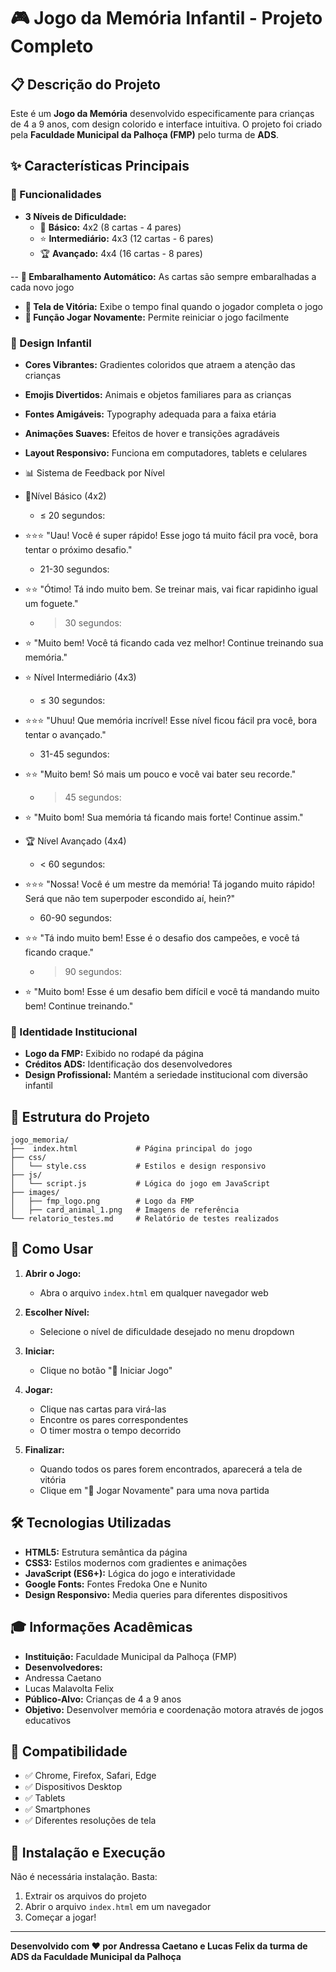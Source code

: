 # 🎮 Jogo da Memória Infantil - Projeto Completo

## 📋 Descrição do Projeto

Este é um **Jogo da Memória** desenvolvido especificamente para crianças de 4 a 9 anos, com design colorido e interface intuitiva. O projeto foi criado pela **Faculdade Municipal da Palhoça (FMP)** pelo turma de **ADS**.

## ✨ Características Principais

### 🎯 Funcionalidades
- **3 Níveis de Dificuldade:**
  - 🌟 **Básico:** 4x2 (8 cartas - 4 pares)
  - ⭐ **Intermediário:** 4x3 (12 cartas - 6 pares)
  - 🏆 **Avançado:** 4x4 (16 cartas - 8 pares)

-- **🔀 Embaralhamento Automático:** As cartas são sempre embaralhadas a cada novo jogo
- **🎉 Tela de Vitória:** Exibe o tempo final quando o jogador completa o jogo
- **🔄 Função Jogar Novamente:** Permite reiniciar o jogo facilmente

### 🎨 Design Infantil
- **Cores Vibrantes:** Gradientes coloridos que atraem a atenção das crianças
- **Emojis Divertidos:** Animais e objetos familiares para as crianças
- **Fontes Amigáveis:** Typography adequada para a faixa etária
- **Animações Suaves:** Efeitos de hover e transições agradáveis
- **Layout Responsivo:** Funciona em computadores, tablets e celulares

- 📊 Sistema de Feedback por Nível

- 🌟Nível Básico (4x2)
  - ≤ 20 segundos:
- ⭐️⭐️⭐️ "Uau! Você é super rápido! Esse jogo tá muito fácil pra você, bora tentar
o próximo desafio."
  - 21-30 segundos:
- ⭐️⭐️ "Ótimo! Tá indo muito bem. Se treinar mais, vai ficar rapidinho igual um foguete."
  - > 30 segundos:
- ⭐️ "Muito bem! Você tá ficando cada vez melhor! Continue treinando sua memória."

- ⭐ Nível Intermediário (4x3)
  - ≤ 30 segundos:
- ⭐️⭐️⭐️ "Uhuu! Que memória incrível! Esse nível ficou fácil pra você, bora tentar o avançado."
  - 31-45 segundos:
- ⭐️⭐️ "Muito bem! Só mais um pouco e você vai bater seu recorde."
  - > 45 segundos:
- ⭐️ "Muito bom! Sua memória tá ficando mais forte! Continue assim."

- 🏆 Nível Avançado (4x4)
  - < 60 segundos:
- ⭐️⭐️⭐️ "Nossa! Você é um mestre da memória! Tá jogando muito rápido! Será que não tem superpoder escondido aí, hein?"
  - 60-90 segundos:
- ⭐️⭐️ "Tá indo muito bem! Esse é o desafio dos campeões, e você tá ficando craque."
  - > 90 segundos:
- ⭐️ "Muito bom! Esse é um desafio bem difícil e você tá mandando muito bem! Continue treinando."

### 🏢 Identidade Institucional
- **Logo da FMP:** Exibido no rodapé da página
- **Créditos ADS:** Identificação dos desenvolvedores
- **Design Profissional:** Mantém a seriedade institucional com diversão infantil

## 📁 Estrutura do Projeto

```
jogo_memoria/
├──  index.html             # Página principal do jogo
├── css/
│   └── style.css           # Estilos e design responsivo
├── js/
│   └── script.js           # Lógica do jogo em JavaScript
├── images/
│   ├── fmp_logo.png        # Logo da FMP
│   ├── card_animal_1.png   # Imagens de referência
└── relatorio_testes.md     # Relatório de testes realizados
```

## 🚀 Como Usar

1. **Abrir o Jogo:**
   - Abra o arquivo `index.html` em qualquer navegador web

2. **Escolher Nível:**
   - Selecione o nível de dificuldade desejado no menu dropdown

3. **Iniciar:**
   - Clique no botão "🚀 Iniciar Jogo"

4. **Jogar:**
   - Clique nas cartas para virá-las
   - Encontre os pares correspondentes
   - O timer mostra o tempo decorrido

5. **Finalizar:**
   - Quando todos os pares forem encontrados, aparecerá a tela de vitória
   - Clique em "🔄 Jogar Novamente" para uma nova partida

## 🛠️ Tecnologias Utilizadas

- **HTML5:** Estrutura semântica da página
- **CSS3:** Estilos modernos com gradientes e animações
- **JavaScript (ES6+):** Lógica do jogo e interatividade
- **Google Fonts:** Fontes Fredoka One e Nunito
- **Design Responsivo:** Media queries para diferentes dispositivos

## 🎓 Informações Acadêmicas

- **Instituição:** Faculdade Municipal da Palhoça (FMP)
- **Desenvolvedores:**
- Andressa Caetano
- Lucas Malavolta Felix
- **Público-Alvo:** Crianças de 4 a 9 anos
- **Objetivo:** Desenvolver memória e coordenação motora através de jogos educativos

## 📱 Compatibilidade

- ✅ Chrome, Firefox, Safari, Edge
- ✅ Dispositivos Desktop
- ✅ Tablets
- ✅ Smartphones
- ✅ Diferentes resoluções de tela

## 🔧 Instalação e Execução

Não é necessária instalação. Basta:

1. Extrair os arquivos do projeto
2. Abrir o arquivo `index.html` em um navegador
3. Começar a jogar!

---

**Desenvolvido com ❤️ por
Andressa Caetano e Lucas Felix 
da turma de ADS da Faculdade Municipal da Palhoça**

